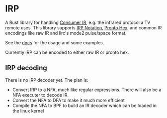 # IRP

A Rust library for handling [Consumer IR](https://en.wikipedia.org/wiki/Consumer_IR), e.g. the infrared protocol a TV remote uses. This library supports
 [IRP Notation](http://hifi-remote.com/wiki/index.php?title=IRP_Notation),
[Pronto Hex](http://www.hifi-remote.com/wiki/index.php?title=Working_With_Pronto_Hex), and common IR encodings like raw IR and lirc's mode2 pulse/space format.

See the [docs](https://docs.rs/irp/) for the usage and some examples.

Currently IRP can be encoded to either raw IR or pronto hex.

## IRP decoding

There is no IRP decoder yet. The plan is:

 - Convert IRP to a NFA, much like regular expressions. There will also
   be a NFA executer to decode IR.
 - Convert the NFA to DFA to make it much more efficient
 - Compile the NFA to BPF to build an IR decoder which can be loaded in
   the linux kernel
